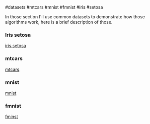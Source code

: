 #datasets #mtcars #mnist #fmnist #iris #setosa

In those section I'll use common datasets to demonstrate how those algorithms work, here is a brief description of those.
### Iris setosa
[iris setosa](https://en.wikipedia.org/wiki/Iris_flower_data_set)
### mtcars
[mtcars](https://www.rdocumentation.org/packages/datasets/versions/3.6.2/topics/mtcars)
### mnist
[mnist](https://en.wikipedia.org/wiki/MNIST_database)
### fmnist
[fminst](https://en.wikipedia.org/wiki/Fashion_MNIST)
